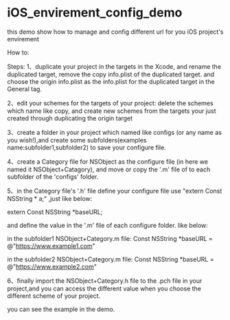 # iOS_envirement_config_demo
this demo show how to manage and config different url for you iOS project's envirement


How to:

Steps:
1、duplicate your project in the targets in the Xcode, and rename the duplicated target, remove the copy info.plist of the duplicated target. and choose the origin info.plist as the info.plist for the duplicated target in the General tag.

2、edit your schemes for the targets of your project: delete the schemes which name like <target>copy, and create new schemes from the targets your just created through duplicating the origin target

3、create a folder in your project which named like configs (or any name as you wish!),and create some subfolders(examples name:subfolder1,subfolder2) to save your configure file.

4、create a Category file for NSObject as the configure file (in here we named it NSObject+Catagory), and move or copy the '.m' file of to each subfolder of the 'configs' folder.

5、in the Category file's '.h' file define your configure file use "extern Const NSString * a;" ,just like below:

extern Const NSString *baseURL;

and define the value in the '.m' file of each configure folder. like below:

in the subfolder1 NSObject+Category.m file:
Const NSString *baseURL = @"https://www.example1.com"

in the subfolder2 NSObject+Category.m file:
Const NSString *baseURL = @"https://www.example2.com"

6、finally import the NSObject+Category.h file to the .pch file in your project,and you can access the different value when you choose the different scheme of your project.

you can see the example in the demo.
